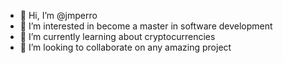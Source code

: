 - 👋 Hi, I’m @jmperro
- 👀 I’m interested in become a master in software development
- 🌱 I’m currently learning about cryptocurrencies
- 💞️ I’m looking to collaborate on any amazing project

<!---
jmperro/jmperro is a ✨ special ✨ repository because its `README.md` (this file) appears on your GitHub profile.
You can click the Preview link to take a look at your changes.
--->
